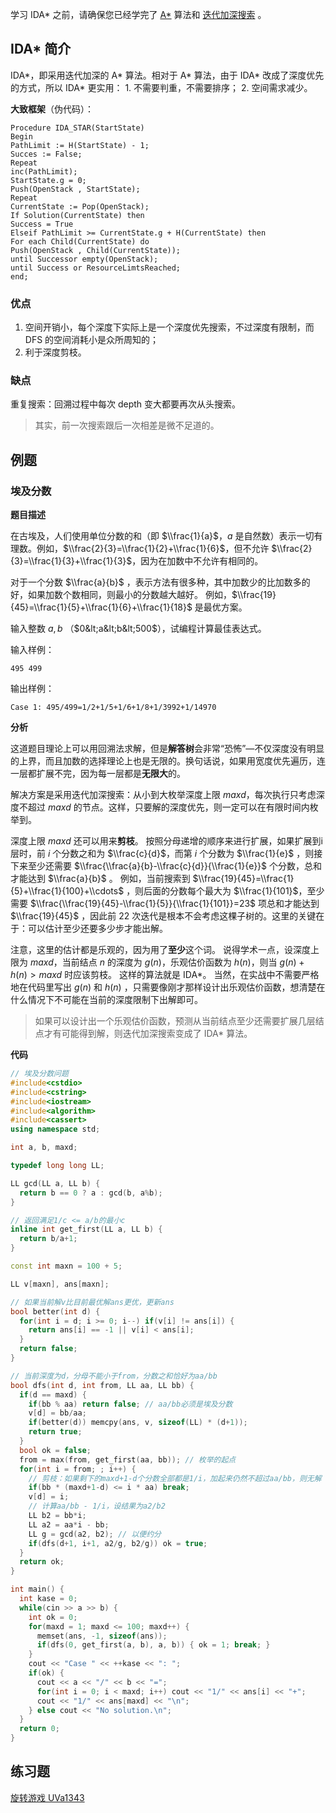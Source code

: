 学习 IDA\* 之前，请确保您已经学完了 [A\*](/search/astar) 算法和 [迭代加深搜索](/search/iterative) 。

## IDA\* 简介

IDA\*，即采用迭代加深的 A\* 算法。相对于 A\* 算法，由于 IDA\* 改成了深度优先的方式，所以 IDA\* 更实用：
1\. 不需要判重，不需要排序；
2\. 空间需求减少。

**大致框架**（伪代码）：

    Procedure IDA_STAR(StartState)
    Begin
    PathLimit := H(StartState) - 1;
    Succes := False;
    Repeat
    inc(PathLimit);
    StartState.g = 0;
    Push(OpenStack , StartState);
    Repeat
    CurrentState := Pop(OpenStack);
    If Solution(CurrentState) then
    Success = True
    Elseif PathLimit >= CurrentState.g + H(CurrentState) then
    For each Child(CurrentState) do
    Push(OpenStack , Child(CurrentState));
    until Successor empty(OpenStack);
    until Success or ResourceLimtsReached;
    end;

### 优点

1.  空间开销小，每个深度下实际上是一个深度优先搜索，不过深度有限制，而 DFS 的空间消耗小是众所周知的；
2.  利于深度剪枝。

### 缺点

重复搜索：回溯过程中每次 depth 变大都要再次从头搜索。

> 其实，前一次搜索跟后一次相差是微不足道的。

## 例题

### 埃及分数

**题目描述**

在古埃及，人们使用单位分数的和（即 $\\frac{1}{a}$，$a$ 是自然数）表示一切有理数。例如，$\\frac{2}{3}=\\frac{1}{2}+\\frac{1}{6}$，但不允许 $\\frac{2}{3}=\\frac{1}{3}+\\frac{1}{3}$，因为在加数中不允许有相同的。 

对于一个分数 $\\frac{a}{b}$ ，表示方法有很多种，其中加数少的比加数多的好，如果加数个数相同，则最小的分数越大越好。 例如，$\\frac{19}{45}=\\frac{1}{5}+\\frac{1}{6}+\\frac{1}{18}$ 是最优方案。 

输入整数 $a,b$ （$0&lt;a&lt;b&lt;500$），试编程计算最佳表达式。

输入样例：

```plain
495 499
```

输出样例：

```plain
Case 1: 495/499=1/2+1/5+1/6+1/8+1/3992+1/14970
```

**分析**

这道题目理论上可以用回溯法求解，但是**解答树**会非常“恐怖”—不仅深度没有明显的上界，而且加数的选择理论上也是无限的。换句话说，如果用宽度优先遍历，连一层都扩展不完，因为每一层都是**无限大**的。

解决方案是采用迭代加深搜索：从小到大枚举深度上限 $maxd$，每次执行只考虑深度不超过 $maxd$ 的节点。这样，只要解的深度优先，则一定可以在有限时间内枚举到。

深度上限 $maxd$ 还可以用来**剪枝**。 按照分母递增的顺序来进行扩展，如果扩展到i层时，前 $i$ 个分数之和为 $\\frac{c}{d}$，而第 $i$ 个分数为 $\\frac{1}{e}$ ，则接下来至少还需要 $\\frac{\\frac{a}{b}-\\frac{c}{d}}{\\frac{1}{e}}$ 个分数，总和才能达到 $\\frac{a}{b}$ 。 例如，当前搜索到 $\\frac{19}{45}=\\frac{1}{5}+\\frac{1}{100}+\\cdots$ ，则后面的分数每个最大为 $\\frac{1}{101}$，至少需要 $\\frac{\\frac{19}{45}-\\frac{1}{5}}{\\frac{1}{101}}=23$ 项总和才能达到 $\\frac{19}{45}$ ，因此前 $22$ 次迭代是根本不会考虑这棵子树的。这里的关键在于：可以估计至少还要多少步才能出解。 

注意，这里的估计都是乐观的，因为用了**至少**这个词。 说得学术一点，设深度上限为 $maxd$，当前结点 $n$ 的深度为 $g(n)$，乐观估价函数为 $h(n)$，则当 $g(n)+h(n)>maxd$ 时应该剪枝。 这样的算法就是 IDA\*。 当然，在实战中不需要严格地在代码里写出 $g(n)$ 和 $h(n)$ ，只需要像刚才那样设计出乐观估价函数，想清楚在什么情况下不可能在当前的深度限制下出解即可。

> 如果可以设计出一个乐观估价函数，预测从当前结点至少还需要扩展几层结点才有可能得到解，则迭代加深搜索变成了 IDA\* 算法。

**代码**

```cpp
// 埃及分数问题
#include<cstdio>
#include<cstring>
#include<iostream>
#include<algorithm>
#include<cassert>
using namespace std;

int a, b, maxd;

typedef long long LL;

LL gcd(LL a, LL b) {
  return b == 0 ? a : gcd(b, a%b);
}

// 返回满足1/c <= a/b的最小c
inline int get_first(LL a, LL b) {
  return b/a+1;
}

const int maxn = 100 + 5;

LL v[maxn], ans[maxn];

// 如果当前解v比目前最优解ans更优，更新ans
bool better(int d) {
  for(int i = d; i >= 0; i--) if(v[i] != ans[i]) {
    return ans[i] == -1 || v[i] < ans[i];
  }
  return false;
}

// 当前深度为d，分母不能小于from，分数之和恰好为aa/bb
bool dfs(int d, int from, LL aa, LL bb) {
  if(d == maxd) {
    if(bb % aa) return false; // aa/bb必须是埃及分数
    v[d] = bb/aa;
    if(better(d)) memcpy(ans, v, sizeof(LL) * (d+1));
    return true;
  }
  bool ok = false;
  from = max(from, get_first(aa, bb)); // 枚举的起点
  for(int i = from; ; i++) {
    // 剪枝：如果剩下的maxd+1-d个分数全部都是1/i，加起来仍然不超过aa/bb，则无解
    if(bb * (maxd+1-d) <= i * aa) break;
    v[d] = i;
    // 计算aa/bb - 1/i，设结果为a2/b2
    LL b2 = bb*i;
    LL a2 = aa*i - bb;
    LL g = gcd(a2, b2); // 以便约分
    if(dfs(d+1, i+1, a2/g, b2/g)) ok = true;
  }
  return ok;
}

int main() {
  int kase = 0;
  while(cin >> a >> b) {
    int ok = 0;
    for(maxd = 1; maxd <= 100; maxd++) {
      memset(ans, -1, sizeof(ans));
      if(dfs(0, get_first(a, b), a, b)) { ok = 1; break; }
    }
    cout << "Case " << ++kase << ": ";
    if(ok) {
      cout << a << "/" << b << "=";
      for(int i = 0; i < maxd; i++) cout << "1/" << ans[i] << "+";
      cout << "1/" << ans[maxd] << "\n";
    } else cout << "No solution.\n";
  }
  return 0;
}
```

## 练习题

[旋转游戏 UVa1343](https://www.luogu.org/problem/show?pid=uva1343)
